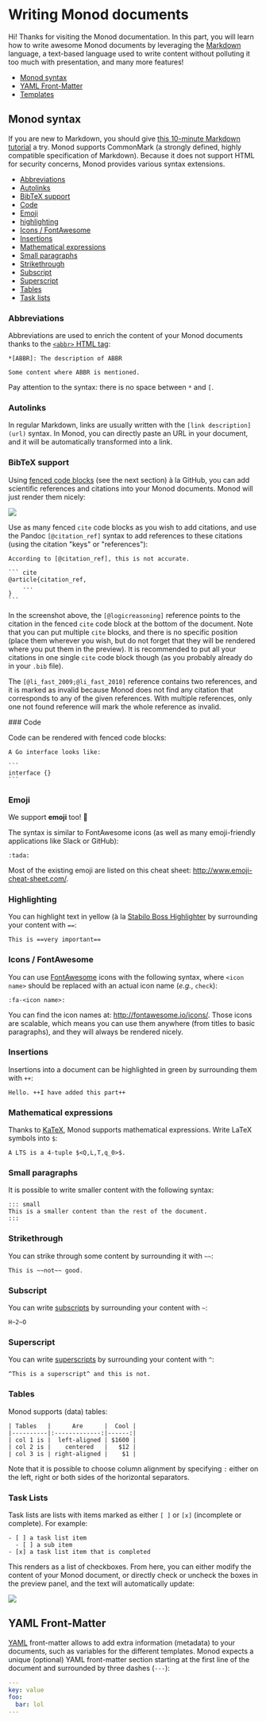 Writing Monod documents
=======================

Hi! Thanks for visiting the Monod documentation. In this part, you will learn
how to write awesome Monod documents by leveraging the
[Markdown](http://commonmark.org/help/) language, a text-based language used to
write content without polluting it too much with presentation, and many more
features!

* [Monod syntax](#monod-syntax)
* [YAML Front-Matter](#yaml-front-matter)
* [Templates](templates.md)


## Monod syntax

If you are new to Markdown, you should give [this 10-minute Markdown
tutorial](http://commonmark.org/help/tutorial/) a try. Monod supports CommonMark
(a strongly defined, highly compatible specification of Markdown). Because it
does not support HTML for security concerns, Monod provides various syntax
extensions.

* [Abbreviations](#abbreviations)
* [Autolinks](#autolinks)
* [BibTeX support](#bibtex-support)
* [Code](#code)
* [Emoji](#emoji)
* [highlighting](#highlighting)
* [Icons / FontAwesome](#icons--fontawesome)
* [Insertions](#insertions)
* [Mathematical expressions](#mathematical-expressions)
* [Small paragraphs](#small-paragraphs)
* [Strikethrough](#strikethrough)
* [Subscript](#subscript)
* [Superscript](#superscript)
* [Tables](#tables)
* [Task lists](#task-lists)


### Abbreviations

Abbreviations are used to enrich the content of your Monod documents thanks to
the [`<abbr>` HTML
tag](https://developer.mozilla.org/en-US/docs/Web/HTML/Element/abbr):

```
*[ABBR]: The description of ABBR

Some content where ABBR is mentioned.
```

Pay attention to the syntax: there is no space between `*` and `[`.

### Autolinks

In regular Markdown, links are usually written with the `[link
description](url)` syntax. In Monod, you can directly paste an URL in your
document, and it will be automatically transformed into a link.

### BibTeX support

Using [fenced code blocks](#code) (see the next section) à la GitHub, you can
add scientific references and citations into your Monod documents. Monod will
just render them nicely:

![](images/bibtex.png)

Use as many fenced `cite` code blocks as you wish to add citations, and use the
Pandoc `[@citation_ref]` syntax to add references to these citations (using the
citation "keys" or "references"):

    According to [@citation_ref], this is not accurate.

    ``` cite
    @article{citation_ref,
        ...
    }
    ```

In the screenshot above, the `[@logicreasoning]` reference points to the
citation in the fenced `cite` code block at the bottom of the document. Note
that you can put multiple `cite` blocks, and there is no specific position
(place them wherever you wish, but do not forget that they will be rendered
where you put them in the preview). It is recommended to put all your citations
in one single `cite` code block though (as you probably already do in your
`.bib` file).

The `[@li_fast_2009;@li_fast_2010]` reference contains two references, and it is
marked as invalid because Monod does not find any citation that corresponds to
any of the given references. With multiple references, only one not found
reference will mark the whole reference as invalid.

### Code

Code can be rendered with fenced code blocks:

    A Go interface looks like:

    ```
    interface {}
    ```

### Emoji

We support **emoji** too! :tada:

The syntax is similar to FontAwesome icons (as well as many emoji-friendly
applications like Slack or GitHub):

```
:tada:
```

Most of the existing emoji are listed on this cheat sheet:
http://www.emoji-cheat-sheet.com/.

### Highlighting

You can highlight text in yellow (à la [Stabilo Boss
Highlighter](https://en.wikipedia.org/wiki/Schwan-Stabilo) by surrounding your
content with `==`:

```
This is ==very important==
```

### Icons / FontAwesome

You can use [FontAwesome](http://fontawesome.io/) icons with the following
syntax, where `<icon name>` should be replaced with an actual icon name (_e.g._,
`check`):

```
:fa-<icon name>:
```

You can find the icon names at: http://fontawesome.io/icons/. Those icons are
scalable, which means you can use them anywhere (from titles to basic
paragraphs), and they will always be rendered nicely.

### Insertions

Insertions into a document can be highlighted in green by surrounding them with
`++`:

```
Hello. ++I have added this part++
```

### Mathematical expressions

Thanks to [KaTeX](https://khan.github.io/KaTeX/), Monod supports mathematical
expressions. Write LaTeX symbols into `$`:

```
A LTS is a 4-tuple $<Q,L,T,q_0>$.
```

### Small paragraphs

It is possible to write smaller content with the following syntax:

```
::: small
This is a smaller content than the rest of the document.
:::
```

### Strikethrough

You can strike through some content by surrounding it with `~~`:

```
This is ~~not~~ good.
```

### Subscript

You can write
[subscripts](https://developer.mozilla.org/en-US/docs/Web/HTML/Element/sub) by
surrounding your content with `~`:

```
H~2~O
```

### Superscript

You can write
[superscripts](https://developer.mozilla.org/en-US/docs/Web/HTML/Element/sup)
by surrounding your content with `^`:

```
^This is a superscript^ and this is not.
```

### Tables

Monod supports (data) tables:

```
| Tables   |      Are      |  Cool |
|----------|:-------------:|------:|
| col 1 is |  left-aligned | $1600 |
| col 2 is |    centered   |   $12 |
| col 3 is | right-aligned |    $1 |
```

Note that it is possible to choose column alignment by specifying `:` either on
the left, right or both sides of the horizontal separators.

### Task Lists

Task lists are lists with items marked as either `[ ]` or `[x]` (incomplete or
complete). For example:

```
- [ ] a task list item
  - [ ] a sub item
- [x] a task list item that is completed
```

This renders as a list of checkboxes. From here, you can either modify the
content of your Monod document, or directly check or uncheck the boxes in the
preview panel, and the text will automatically update:

![](images/task-lists.gif)


## YAML Front-Matter

[YAML](http://yaml.org/) front-matter allows to add extra information (metadata)
to your documents, such as variables for the different templates. Monod expects
a unique (optional) YAML front-matter section starting at the first line of the
document and surrounded by three dashes (`---`):

```yaml
---
key: value
foo:
  bar: lol
---
```
